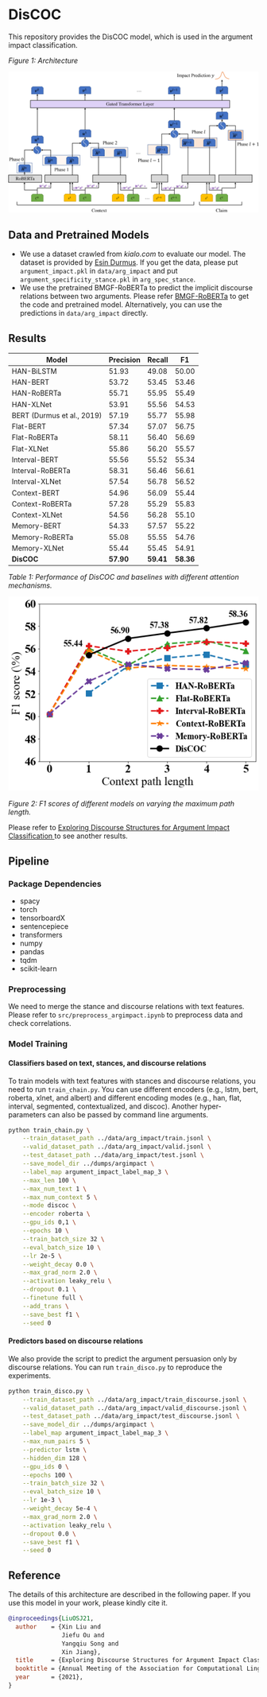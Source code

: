 # DisCOC

This repository provides the DisCOC model, which is used in the argument impact classification.

*Figure 1: Architecture*

![arch](figs/arch.png)

## Data and Pretrained Models

* We use a dataset crawled from *kialo.com* to evaluate our model. The dataset is provided by [Esin Durmus](https://www.cs.cornell.edu/~esindurmus/). If you get the data, please put `argument_impact.pkl` in `data/arg_impact` and put `argument_specificity_stance.pkl` in `arg_spec_stance`.
* We use the pretrained BMGF-RoBERTa to predict the implicit discourse relations between two arguments. Please refer [BMGF-RoBERTa](https://github.com/HKUST-KnowComp/BMGF-RoBERTa/) to get the code and pretrained model. Alternatively, you can use the predictions in `data/arg_impact` directly.

## Results

| Model | Precision | Recall | F1  |
| ----- | --------- | ------ | --- |
| HAN-BiLSTM | 51.93 | 49.08 | 50.00 |
| HAN-BERT | 53.72 | 53.45 | 53.46 |
| HAN-RoBERTa | 55.71 | 55.95 | 55.49 |
| HAN-XLNet | 53.91 | 55.56 | 54.53 |
| BERT (Durmus et al., 2019) | 57.19 | 55.77 | 55.98 |
| Flat-BERT | 57.34 | 57.07 | 56.75 |
| Flat-RoBERTa | 58.11 | 56.40 | 56.69 |
| Flat-XLNet | 55.86 | 56.20 | 55.57 |
| Interval-BERT | 55.56 | 55.52 | 55.34 |
| Interval-RoBERTa | 58.31 | 56.46 | 56.61 |
| Interval-XLNet | 57.54 | 56.78 | 56.52 |
| Context-BERT | 54.96 | 56.09 | 55.44 |
| Context-RoBERTa | 57.28 | 55.29 | 55.83 |
| Context-XLNet | 54.56 | 56.28 | 55.10 |
| Memory-BERT | 54.33 | 57.57 | 55.22 |
| Memory-RoBERTa | 55.08 | 55.55 | 54.76 |
| Memory-XLNet | 55.44 | 55.45 | 54.91 |
| **DisCOC** | **57.90** | **59.41** | **58.36** |

*Table 1: Performance of DisCOC and baselines with different attention mechanisms.*

![arch](figs/path_len.png)

*Figure 2: F1 scores of different models on varying the maximum path length.*

Please refer to [Exploring Discourse Structures for Argument Impact Classification
](https://arxiv.org/abs/2106.00976) to see another results.

## Pipeline

### Package Dependencies

* spacy
* torch
* tensorboardX
* sentencepiece
* transformers
* numpy
* pandas
* tqdm
* scikit-learn

### Preprocessing

We need to merge the stance and discourse relations with text features.
Please refer to `src/preprocess_argimpact.ipynb` to preprocess data and check correlations. 

### Model Training 

#### Classifiers based on text, stances, and discourse relations

To train models with text features with stances and discourse relations, you need to run `train_chain.py`.
You can use different encoders (e.g., lstm, bert, roberta, xlnet, and albert) and different encoding modes (e.g., han, flat, interval, segmented, contextualized, and discoc).
Another hyper-parameters can also be passed by command line arguments.

```bash
python train_chain.py \
    --train_dataset_path ../data/arg_impact/train.jsonl \
    --valid_dataset_path ../data/arg_impact/valid.jsonl \
    --test_dataset_path ../data/arg_impact/test.jsonl \
    --save_model_dir ../dumps/argimpact \
    --label_map argument_impact_label_map_3 \
    --max_len 100 \
    --max_num_text 1 \
    --max_num_context 5 \
    --mode discoc \
    --encoder roberta \
    --gpu_ids 0,1 \
    --epochs 10 \
    --train_batch_size 32 \
    --eval_batch_size 10 \
    --lr 2e-5 \
    --weight_decay 0.0 \
    --max_grad_norm 2.0 \
    --activation leaky_relu \
    --dropout 0.1 \
    --finetune full \
    --add_trans \
    --save_best f1 \
    --seed 0
```

#### Predictors based on discourse relations

We also provide the script to predict the argument persuasion only by discourse relations. You can run `train_disco.py` to reproduce the experiments.

```bash
python train_disco.py \
    --train_dataset_path ../data/arg_impact/train_discourse.jsonl \
    --valid_dataset_path ../data/arg_impact/valid_discourse.jsonl \
    --test_dataset_path ../data/arg_impact/test_discourse.jsonl \
    --save_model_dir ../dumps/argimpact \
    --label_map argument_impact_label_map_3 \
    --max_num_pairs 5 \
    --predictor lstm \
    --hidden_dim 128 \
    --gpu_ids 0 \
    --epochs 100 \
    --train_batch_size 32 \
    --eval_batch_size 10 \
    --lr 1e-3 \
    --weight_decay 5e-4 \
    --max_grad_norm 2.0 \
    --activation leaky_relu \
    --dropout 0.0 \
    --save_best f1 \
    --seed 0
```

## Reference
The details of this architecture are described in the following paper. If you use this model in your work, please kindly cite it.

```bibtex
@inproceedings{LiuOSJ21,
  author    = {Xin Liu and
               Jiefu Ou and
               Yangqiu Song and
               Xin Jiang},
  title     = {Exploring Discourse Structures for Argument Impact Classification},
  booktitle = {Annual Meeting of the Association for Computational Linguistics and the International Joint Conference on Natural Language Processing (ACL-IJCNLP) 2021},
  year      = {2021},
}
```
